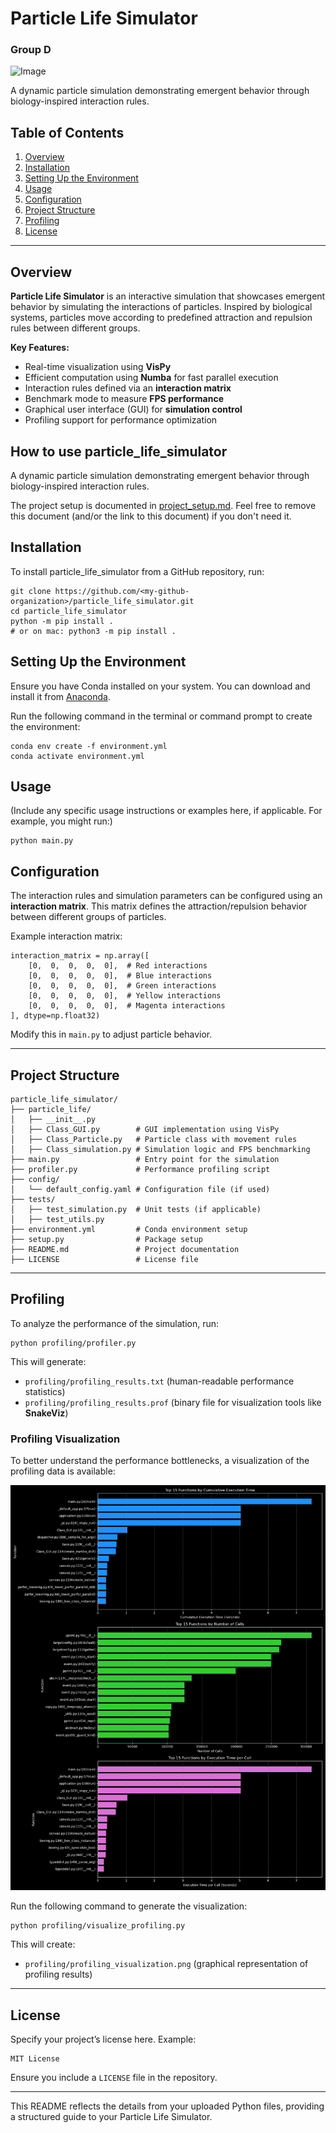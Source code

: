 # Particle Life Simulator
### Group D

![Image](https://github.com/user-attachments/assets/429ad1ea-9f57-467b-b22a-29f664bc4027)

A dynamic particle simulation demonstrating emergent behavior through biology-inspired interaction rules.

## Table of Contents
1. [Overview](#overview)
2. [Installation](#installation)
3. [Setting Up the Environment](#setting-up-the-environment)
4. [Usage](#usage)
5. [Configuration](#configuration)
6. [Project Structure](#project-structure)
7. [Profiling](#profiling)
8. [License](#license)

---

## Overview
**Particle Life Simulator** is an interactive simulation that showcases emergent behavior by simulating the interactions of particles. Inspired by biological systems, particles move according to predefined attraction and repulsion rules between different groups.

**Key Features:**
- Real-time visualization using **VisPy**
- Efficient computation using **Numba** for fast parallel execution
- Interaction rules defined via an **interaction matrix**
- Benchmark mode to measure **FPS performance**
- Graphical user interface (GUI) for **simulation control**
- Profiling support for performance optimization

## How to use particle_life_simulator
A dynamic particle simulation demonstrating emergent behavior through biology-inspired interaction rules.

The project setup is documented in [project_setup.md](project_setup.md). Feel free to remove this document (and/or the link to this document) if you don't need it.

## Installation
To install particle_life_simulator from a GitHub repository, run:

    git clone https://github.com/<my-github-organization>/particle_life_simulator.git
    cd particle_life_simulator
    python -m pip install .
    # or on mac: python3 -m pip install .

## Setting Up the Environment
Ensure you have Conda installed on your system. You can download and install it from [Anaconda](https://www.anaconda.com/).

Run the following command in the terminal or command prompt to create the environment:

    conda env create -f environment.yml
    conda activate environment.yml

## Usage
(Include any specific usage instructions or examples here, if applicable. For example, you might run:)

    python main.py

## Configuration
The interaction rules and simulation parameters can be configured using an **interaction matrix**. This matrix defines the attraction/repulsion behavior between different groups of particles.

Example interaction matrix:

    interaction_matrix = np.array([
        [0,  0,  0,  0,  0],  # Red interactions
        [0,  0,  0,  0,  0],  # Blue interactions
        [0,  0,  0,  0,  0],  # Green interactions
        [0,  0,  0,  0,  0],  # Yellow interactions
        [0,  0,  0,  0,  0],  # Magenta interactions
    ], dtype=np.float32)

Modify this in `main.py` to adjust particle behavior.

---

## Project Structure
    particle_life_simulator/
    ├── particle_life/
    │   ├── __init__.py
    │   ├── Class_GUI.py        # GUI implementation using VisPy
    │   ├── Class_Particle.py   # Particle class with movement rules
    │   ├── Class_simulation.py # Simulation logic and FPS benchmarking
    ├── main.py                 # Entry point for the simulation
    ├── profiler.py             # Performance profiling script
    ├── config/
    │   └── default_config.yaml # Configuration file (if used)
    ├── tests/
    │   ├── test_simulation.py  # Unit tests (if applicable)
    │   ├── test_utils.py
    ├── environment.yml         # Conda environment setup
    ├── setup.py                # Package setup
    ├── README.md               # Project documentation
    ├── LICENSE                 # License file

---

## Profiling
To analyze the performance of the simulation, run:

    python profiling/profiler.py

This will generate:
- `profiling/profiling_results.txt` (human-readable performance statistics)
- `profiling/profiling_results.prof` (binary file for visualization tools like **SnakeViz**)

### Profiling Visualization
To better understand the performance bottlenecks, a visualization of the profiling data is available:

![Profiling Diagram](profiling/profiling_visualization.png)

Run the following command to generate the visualization:

    python profiling/visualize_profiling.py

This will create:
- `profiling/profiling_visualization.png` (graphical representation of profiling results)

---

## License
Specify your project’s license here. Example:

    MIT License

Ensure you include a `LICENSE` file in the repository.

---

This README reflects the details from your uploaded Python files, providing a structured guide to your Particle Life Simulator.
